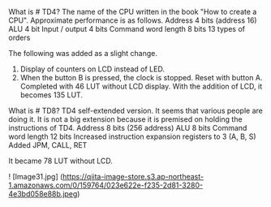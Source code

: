 What is # TD4?
The name of the CPU written in the book "How to create a CPU".
Approximate performance is as follows.
Address 4 bits (address 16)
ALU 4 bit
Input / output 4 bits
Command word length 8 bits
13 types of orders

The following was added as a slight change.
1. Display of counters on LCD instead of LED.
2. When the button B is pressed, the clock is stopped. Reset with button A.
Completed with 46 LUT without LCD display.
With the addition of LCD, it becomes 135 LUT.

What is # TD8?
TD4 self-extended version. It seems that various people are doing it.
It is not a big extension because it is premised on holding the instructions of TD4.
Address 8 bits (256 address)
ALU 8 bits
Command word length 12 bits
Increased instruction expansion registers to 3 (A, B, S)
Added JPM, CALL, RET

It became 78 LUT without LCD.

! [Image31.jpg] (https://qiita-image-store.s3.ap-northeast-1.amazonaws.com/0/159764/023e622e-f235-2d81-3280-4e3bd058e88b.jpeg) 